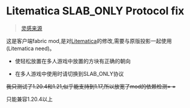 # Litematica SLAB_ONLY Protocol fix
> [灵感来源](https://github.com/Earthcomputer/litemoretica)

 这是客户端fabric mod,是对[Litematica](https://www.curseforge.com/minecraft/mc-mods/litematica)的修改,需要与原版投影一起使用(Litematica need)。
- 使轻松放置在多人游戏中放置的方块有正确的朝向
+ 在多人游戏中使用时请切换到SLAB_ONLY协议
  
 ~~我只测试了1.20.4和1.21,似乎能支持到1.17,所以放宽了mod的依赖检测= =~~
 
 只能兼容1.20.4以上
